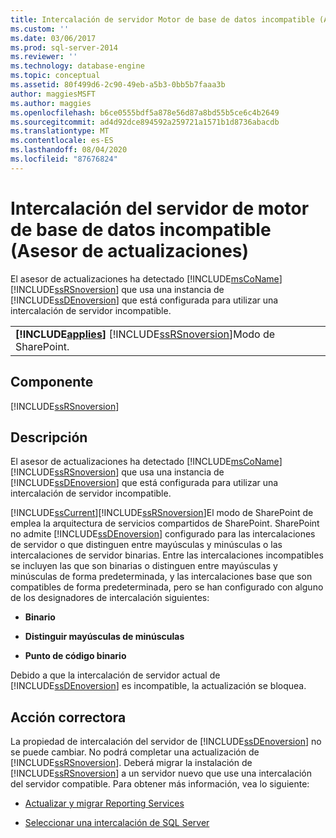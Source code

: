 ```yaml
---
title: Intercalación de servidor Motor de base de datos incompatible (Asesor de actualizaciones) | Microsoft Docs
ms.custom: ''
ms.date: 03/06/2017
ms.prod: sql-server-2014
ms.reviewer: ''
ms.technology: database-engine
ms.topic: conceptual
ms.assetid: 80f499d6-2c90-49eb-a5b3-0bb5b7faaa3b
author: maggiesMSFT
ms.author: maggies
ms.openlocfilehash: b6ce0555bdf5a878e56d87a8bd55b5ce6c4b2649
ms.sourcegitcommit: ad4d92dce894592a259721a1571b1d8736abacdb
ms.translationtype: MT
ms.contentlocale: es-ES
ms.lasthandoff: 08/04/2020
ms.locfileid: "87676824"
---
```

# <a name="incompatible-database-engine-server-collation-upgrade-advisor"></a>Intercalación del servidor de motor de base de datos incompatible (Asesor de actualizaciones)
  El asesor de actualizaciones ha detectado [!INCLUDE[msCoName](../../includes/msconame-md.md)] [!INCLUDE[ssRSnoversion](../../includes/ssrsnoversion-md.md)] que usa una instancia de [!INCLUDE[ssDEnoversion](../../includes/ssdenoversion-md.md)] que está configurada para utilizar una intercalación de servidor incompatible.  
  
||  
|-|  
|**[!INCLUDE[applies](../../includes/applies-md.md)]**  [!INCLUDE[ssRSnoversion](../../includes/ssrsnoversion-md.md)]Modo de SharePoint.|  
  
## <a name="component"></a>Componente  
 [!INCLUDE[ssRSnoversion](../../includes/ssrsnoversion-md.md)]  
  
## <a name="description"></a>Descripción  
 El asesor de actualizaciones ha detectado [!INCLUDE[msCoName](../../includes/msconame-md.md)] [!INCLUDE[ssRSnoversion](../../includes/ssrsnoversion-md.md)] que usa una instancia de [!INCLUDE[ssDEnoversion](../../includes/ssdenoversion-md.md)] que está configurada para utilizar una intercalación de servidor incompatible.  
  
 [!INCLUDE[ssCurrent](../../includes/sscurrent-md.md)][!INCLUDE[ssRSnoversion](../../includes/ssrsnoversion-md.md)]El modo de SharePoint de emplea la arquitectura de servicios compartidos de SharePoint. SharePoint no admite [!INCLUDE[ssDEnoversion](../../includes/ssdenoversion-md.md)] configurado para las intercalaciones de servidor o que distinguen entre mayúsculas y minúsculas o las intercalaciones de servidor binarias. Entre las intercalaciones incompatibles se incluyen las que son binarias o distinguen entre mayúsculas y minúsculas de forma predeterminada, y las intercalaciones base que son compatibles de forma predeterminada, pero se han configurado con alguno de los designadores de intercalación siguientes:  
  
-   **Binario**  
  
-   **Distinguir mayúsculas de minúsculas**  
  
-   **Punto de código binario**  
  
 Debido a que la intercalación de servidor actual de [!INCLUDE[ssDEnoversion](../../includes/ssdenoversion-md.md)] es incompatible, la actualización se bloquea.  
  
## <a name="corrective-action"></a>Acción correctora  
 La propiedad de intercalación del servidor de [!INCLUDE[ssDEnoversion](../../includes/ssdenoversion-md.md)] no se puede cambiar. No podrá completar una actualización de [!INCLUDE[ssRSnoversion](../../includes/ssrsnoversion-md.md)]. Deberá migrar la instalación de [!INCLUDE[ssRSnoversion](../../includes/ssrsnoversion-md.md)] a un servidor nuevo que use una intercalación del servidor compatible. Para obtener más información, vea lo siguiente:  
  
-   [Actualizar y migrar Reporting Services](https://go.microsoft.com/fwlink/?LinkId=233227)  
  
-   [Seleccionar una intercalación de SQL Server](https://go.microsoft.com/fwlink/?LinkId=233226)  
  
  
